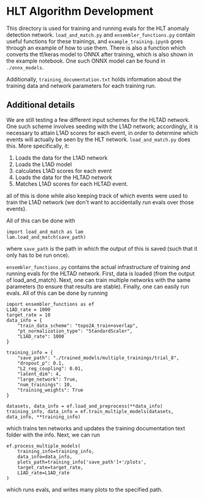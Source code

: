 # HLT Algorithm Development

This directory is used for training and running evals for the HLT anomaly detection network. `load_and_match.py` and `ensembler_functions.py` contain useful functions for these trainings, and `example_training.ipynb` goes through an example of how to use them. There is also a function which converts the tf/keras model to ONNX after training, which is also shown in the example notebook. One such ONNX model can be found in `./onnx_models`.

Additionally, `training_documentation.txt` holds information about the training data and network parameters for each training run.

## Additional details
We are still testing a few different input schemes for the HLTAD network. One such scheme involves seeding with the L1AD network; accordingly, it is necessary to attain L1AD scores for each event, in order to determine which events will actually be seen by the HLT network. `load_and_match.py` does this. More specifically, it:
1. Loads the data for the L1AD network
2. Loads the L1AD model
3. calculates L1AD scores for each event
4. Loads the data for the HLTAD network
5. Matches L1AD scores for each HLTAD event.

all of this is done while also keeping track of which events were used to train the L1AD network (we don't want to accidentally run evals over those events).

All of this can be done with
```
import load_and_match as lam
lam.load_and_match(save_path)
```
where `save_path` is the path in which the output of this is saved (such that it only has to be run once).

`ensembler_functions.py` contains the actual infrastructure of training and running evals for the HLTAD network. First, data is loaded (from the output of load_and_match). Next, one can train multiple networks with the same parameters (to ensure that results are stable). Finally, one can easily run evals. All of this can be done by running 

```
import ensembler_functions as ef
L1AD_rate = 1000
target_rate = 10
data_info = {
    "train_data_scheme": "topo2A_train+overlap", 
    "pt_normalization_type": "StandardScaler", 
    "L1AD_rate": 1000
}

training_info = {
    "save_path": "./trained_models/multiple_trainings/trial_8", 
    "dropout_p": 0.1, 
    "L2_reg_coupling": 0.01, 
    "latent_dim": 4, 
    "large_network": True, 
    "num_trainings": 10,
    "training_weights": True
}

datasets, data_info = ef.load_and_preprocess(**data_info)
training_info, data_info = ef.train_multiple_models(datasets, data_info, **training_info)
```
which trains ten networks and updates the training documentation text folder with the info. Next, we can run

```
ef.process_multiple_models(
    training_info=training_info,
    data_info=data_info,
    plots_path=training_info['save_path']+'/plots',
    target_rate=target_rate,
    L1AD_rate=L1AD_rate
)
```

which runs evals, and writes many plots to the specified path.